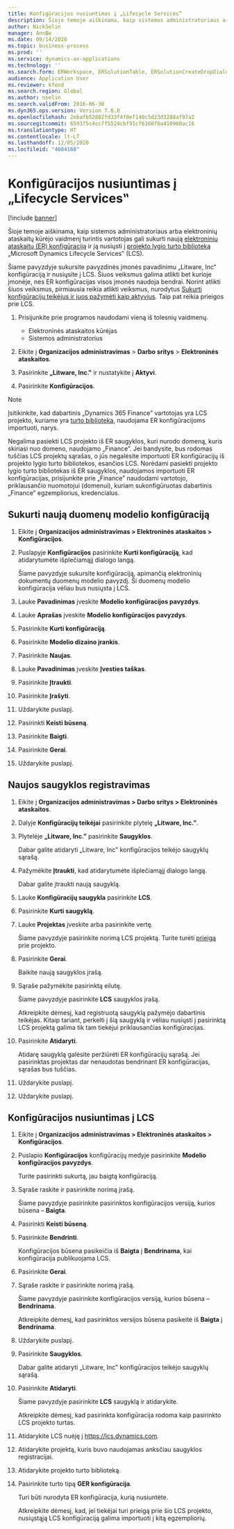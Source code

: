```yaml
---
title: Konfigūracijos nusiuntimas į „Lifecycle Services‟
description: Šioje temoje aiškinama, kaip sistemos administratoriaus arba elektroninių ataskaitų kūrėjo vaidmenį turintis vartotojas gali sukurti naują elektroninių ataskaitų (ER) konfigūraciją ir ją nusiųsti į „Microsoft Dynamics Lifecycle Services‟ (LCS).
author: NickSelin
manager: AnnBe
ms.date: 09/14/2020
ms.topic: business-process
ms.prod: ''
ms.service: dynamics-ax-applications
ms.technology: ''
ms.search.form: ERWorkspace, ERSolutionTable, ERSolutionCreateDropDialog, ERDataModelDesigner, ERDataModelContentsItemCreationDialog, ERSolutionRepositoryTable, ERSolutionRepositoryCreateDropDialog, ERSolutionImport
audience: Application User
ms.reviewer: kfend
ms.search.region: Global
ms.author: nselin
ms.search.validFrom: 2016-06-30
ms.dyn365.ops.version: Version 7.0.0
ms.openlocfilehash: 2ebafb52882fd33f4f0ef140c5d23d3288af97a2
ms.sourcegitcommit: 659375c4cc7f5524cbf91cf6160f6a410960ac16
ms.translationtype: HT
ms.contentlocale: lt-LT
ms.lasthandoff: 12/05/2020
ms.locfileid: "4684168"
---
```

# <a name="upload-a-configuration-into-lifecycle-services"></a>Konfigūracijos nusiuntimas į „Lifecycle Services‟

[!include [banner](../../includes/banner.md)]

Šioje temoje aiškinama, kaip sistemos administratoriaus arba elektroninių ataskaitų kūrėjo vaidmenį turintis vartotojas gali sukurti naują [elektroninių ataskaitų (ER) konfigūraciją](../general-electronic-reporting.md#Configuration) ir ją nusiųsti į [projekto lygio turto biblioteką](../../lifecycle-services/asset-library.md) „Microsoft Dynamics Lifecycle Services‟ (LCS).

Šiame pavyzdyje sukursite pavyzdinės įmonės pavadinimu „Litware, Inc“ konfigūraciją ir nusiųsite į LCS. Šiuos veiksmus galima atlikti bet kurioje įmonėje, nes ER konfigūracijas visos įmonės naudoja bendrai. Norint atlikti šiuos veiksmus, pirmiausia reikia atlikti veiksmus, nurodytus [Sukurti konfigūracijų teikėjus ir juos pažymėti kaip aktyvius](er-configuration-provider-mark-it-active-2016-11.md). Taip pat reikia prieigos prie LCS.

1. Prisijunkite prie programos naudodami vieną iš tolesnių vaidmenų.

    - Elektroninės ataskaitos kūrėjas
    - Sistemos administratorius

2. Eikite į **Organizacijos administravimas** \> **Darbo sritys** \> **Elektroninės ataskaitos**.
3. Pasirinkite **„Litware, Inc.‟** ir nustatykite į **Aktyvi**.
4. Pasirinkite **Konfigūracijos**.

<a name="accessconditions"></a>
> [!NOTE]
> Įsitikinkite, kad dabartinis „Dynamics 365 Finance” vartotojas yra LCS projekto, kuriame yra [turto biblioteka](../../lifecycle-services/asset-library.md#asset-library-support), naudojama ER konfigūracijoms importuoti, narys.
>
> Negalima pasiekti LCS projekto iš ER saugyklos, kuri nurodo domeną, kuris skiriasi nuo domeno, naudojamo „Finance”. Jei bandysite, bus rodomas tuščias LCS projektų sąrašas, o jūs negalėsite importuoti ER konfigūracijų iš projekto lygio turto bibliotekos, esančios LCS. Norėdami pasiekti projekto lygio turto bibliotekas iš ER saugyklos, naudojamos importuoti ER konfigūracijas, prisijunkite prie „Finance” naudodami vartotojo, priklausančio nuomotojui (domenui), kuriam sukonfigūruotas dabartinis „Finance” egzempliorius, kredencialus.

## <a name="create-a-new-data-model-configuration"></a>Sukurti naują duomenų modelio konfigūraciją

1. Eikite į **Organizacijos administravimas \> Elektroninės ataskaitos \> Konfigūracijos**.
2. Puslapyje **Konfigūracijos** pasirinkite **Kurti konfigūraciją**, kad atidarytumėte išplečiamąjį dialogo langą.

    Šiame pavyzdyje sukursite konfigūraciją, apimančią elektroninių dokumentų duomenų modelio pavyzdį. Ši duomenų modelio konfigūracija vėliau bus nusiųsta į LCS.

3. Lauke **Pavadinimas** įveskite **Modelio konfigūracijos pavyzdys**.
4. Lauke **Aprašas** įveskite **Modelio konfigūracijos pavyzdys**.
5. Pasirinkite **Kurti konfigūraciją**.
6. Pasirinkite **Modelio dizaino įrankis**.
7. Pasirinkite **Naujas**.
8. Lauke **Pavadinimas** įveskite **Įvesties taškas**.
9. Pasirinkite **Įtraukti**.
10. Pasirinkite **Įrašyti**.
11. Uždarykite puslapį.
12. Pasirinkti **Keisti būseną**.
13. Pasirinkite **Baigti**.
14. Pasirinkite **Gerai**.
15. Uždarykite puslapį.

## <a name="register-a-new-repository"></a>Naujos saugyklos registravimas

1. Eikite į **Organizacijos administravimas \> Darbo sritys \> Elektroninės ataskaitos**.

2. Dalyje **Konfigūracijų teikėjai** pasirinkite plytelę **„Litware, Inc.”**.

3. Plytelėje **„Litware, Inc.”** pasirinkite **Saugyklos**.

    Dabar galite atidaryti „Litware, Inc‟ konfigūracijos teikėjo saugyklų sąrašą.

4. Pažymėkite **Įtraukti**, kad atidarytumėte išplečiamąjį dialogo langą.

    Dabar galite įtraukti naują saugyklą.

5. Lauke **Konfigūracijų saugykla** pasirinkite **LCS**.
6. Pasirinkite **Kurti saugyklą**.
7. Lauke **Projektas** įveskite arba pasirinkite vertę.

    Šiame pavyzdyje pasirinkite norimą LCS projektą. Turite turėti [prieigą](#accessconditions) prie projekto.

8. Pasirinkite **Gerai**.

    Baikite naują saugyklos įrašą.

9. Sąraše pažymėkite pasirinktą eilutę.

    Šiame pavyzdyje pasirinkite **LCS** saugyklos įrašą.

    Atkreipkite dėmesį, kad registruotą saugyklą pažymėjo dabartinis teikėjas. Kitaip tariant, perkelti į šią saugyklą ir vėliau nusiųsti į pasirinktą LCS projektą galima tik tam tiekėjui priklausančias konfigūracijas.

10. Pasirinkite **Atidaryti**.

    Atidarę saugyklą galėsite peržiūrėti ER konfigūracijų sąrašą. Jei pasirinktas projektas dar nenaudotas bendrinant ER konfigūracijas, sąrašas bus tuščias.

11. Uždarykite puslapį.
12. Uždarykite puslapį.

## <a name="upload-a-configuration-into-lcs"></a>Konfigūracijos nusiuntimas į LCS

1. Eikite į **Organizacijos administravimas \> Elektroninės ataskaitos \> Konfigūracijos**.
2. Puslapio **Konfigūracijos** konfigūracijų medyje pasirinkite **Modelio konfigūracijos pavyzdys**.

    Turite pasirinkti sukurtą, jau baigtą konfigūraciją.

3. Sąraše raskite ir pasirinkite norimą įrašą.

    Šiame pavyzdyje pasirinkite pasirinktos konfigūracijos versiją, kurios būsena – **Baigta**.

4. Pasirinkti **Keisti būseną**.
5. Pasirinkite **Bendrinti**.

    Konfigūracijos būsena pasikeičia iš **Baigta** į **Bendrinama**, kai konfigūracija publikuojama LCS.

6. Pasirinkite **Gerai**.
7. Sąraše raskite ir pasirinkite norimą įrašą.

    Šiame pavyzdyje pasirinkite konfigūracijos versiją, kurios būsena – **Bendrinama**.

    Atkreipkite dėmesį, kad pasirinktos versijos būsena pasikeitė iš **Baigta** į **Bendrinama**.

8. Uždarykite puslapį.
9. Pasirinkite **Saugyklos**.

    Dabar galite atidaryti „Litware, Inc‟ konfigūracijos teikėjo saugyklų sąrašą.

10. Pasirinkite **Atidaryti**.

    Šiame pavyzdyje pasirinkite **LCS** saugyklą ir atidarykite.

    Atkreipkite dėmesį, kad pasirinkta konfigūracija rodoma kaip pasirinkto LCS projekto turtas.

11. Atidarykite LCS nuėję į <https://lcs.dynamics.com>.
12. Atidarykite projektą, kuris buvo naudojamas anksčiau saugyklos registracijai.
13. Atidarykite projekto turto biblioteką.
14. Pasirinkite turto tipą **GER konfigūracija**.

    Turi būti nurodyta ER konfigūracija, kurią nusiuntėte.

    Atkreipkite dėmesį, kad, jei tiekėjai turi prieigą prie šio LCS projekto, nusiųstąją LCS konfigūraciją galima importuoti į kitą egzempliorių.
